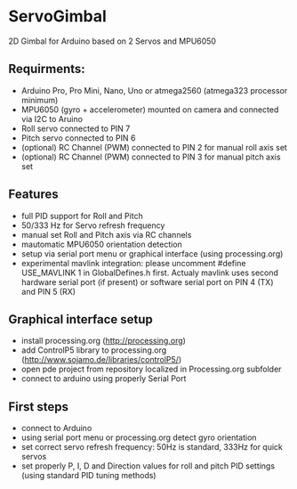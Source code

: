 # ServoGimbal
2D Gimbal for Arduino based on 2 Servos and MPU6050
## Requirments:
- Arduino Pro, Pro Mini, Nano, Uno or atmega2560 (atmega323 processor minimum)
- MPU6050 (gyro + accelerometer) mounted on camera and connected via I2C to Aruino
- Roll servo connected to PIN 7
- Pitch servo connected to PIN 6
- (optional) RC Channel (PWM) connected to PIN 2 for manual roll axis set
- (optional) RC Channel (PWM) connected to PIN 3 for manual pitch axis set

## Features
- full PID support for Roll and Pitch
- 50/333 Hz for Servo refresh frequency
- manual set Roll and Pitch axis via RC channels
- mautomatic MPU6050 orientation detection
- setup via serial port menu or graphical interface (using processing.org)
- experimental mavlink integration: please uncomment #define USE_MAVLINK 1 in GlobalDefines.h first. Actualy mavlink uses second hardware serial port (if present) or software serial port on PIN 4 (TX) and PIN 5 (RX)

## Graphical interface setup
- install processing.org (http://processing.org)
- add ControlP5 library to processing.org (http://www.sojamo.de/libraries/controlP5/) 
- open pde project from repository localized in Processing.org subfolder
- connect to arduino using properly Serial Port

## First steps
- connect to Arduino
- using serial port menu or processing.org detect gyro orientation
- set correct servo refresh frequency: 50Hz is standard, 333Hz for quick servos
- set properly P, I, D and Direction values for roll and pitch PID settings (using standard PID tuning methods)
